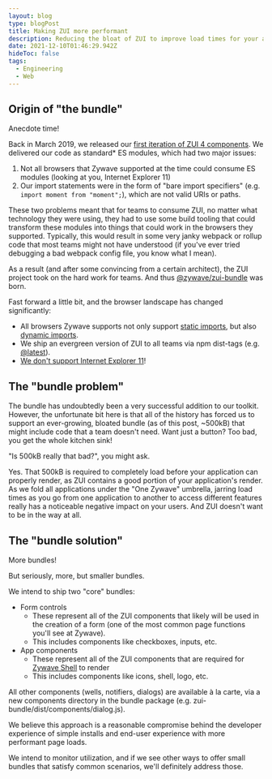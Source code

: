 ```yaml
---
layout: blog
type: blogPost
title: Making ZUI more performant
description: Reducing the bloat of ZUI to improve load times for your apps
date: 2021-12-10T01:46:29.942Z
hideToc: false
tags:
  - Engineering
  - Web
---
```

## Origin of "the bundle"

Anecdote time!

Back in March 2019, we released our [first iteration of ZUI 4 components](https://gitlab.com/zywave/devkit/zui/zui/-/tags/@zywave%2Fzui-components-all@4.0.0). We delivered our code as standard* ES modules, which had two major issues: 

1. Not all browsers that Zywave supported at the time could consume ES modules (looking at you, Internet Explorer 11)
2. Our import statements were in the form of "bare import specifiers" (e.g. `import moment from "moment";`), which are not valid URIs or paths.

These two problems meant that for teams to consume ZUI, no matter what technology they were using, they had to use some build tooling that could transform these modules into things that could work in the browsers they supported. Typically, this would result in some very janky webpack or rollup code that most teams might not have understood (if you've ever tried debugging a bad webpack config file, you know what I mean).

As a result (and after some convincing from a certain architect), the ZUI project took on the hard work for teams. And thus [@zywave/zui-bundle](https://www.npmjs.com/package/@zywave/zui-bundle) was born.

Fast forward a little bit, and the browser landscape has changed significantly:
- All browsers Zywave supports not only support [static imports](https://caniuse.com/mdn-javascript_statements_import), but also [dynamic imports](https://caniuse.com/es6-module-dynamic-import).
- We ship an evergreen version of ZUI to all teams via npm dist-tags (e.g. [@latest](cdn.zywave.com/@zywave/zui-bundle@latest)). 
- [We don't support Internet Explorer 11](https://support.zywave.com/s/article/Zywave-browser-recommendations)!

## The "bundle problem"
The bundle has undoubtedly been a very successful addition to our toolkit. However, the unfortunate bit here is that all of the history has forced us to support an ever-growing, bloated bundle (as of this post, ~500kB) that might include code that a team doesn't need. Want just a button? Too bad, you get the whole kitchen sink!

"Is 500kB really that bad?", you might ask.  

Yes. That 500kB is required to completely load before your application can properly render, as ZUI contains a good portion of your application's render. As we fold all applications under the "One Zywave" umbrella, jarring load times as you go from one application to another to access different features really has a noticeable negative impact on your users. And ZUI doesn't want to be in the way at all.

## The "bundle solution"
More bundles!

But seriously, more, but smaller bundles.

We intend to ship two "core" bundles:
- Form controls
  - These represent all of the ZUI components that likely will be used in the creation of a form (one of the most common page functions you'll see at Zywave). 
  - This includes components like checkboxes, inputs, etc.
- App components
  - These represent all of the ZUI components that are required for [Zywave Shell](https://booster.zywave.dev/application-framework/components/shell/) to render
  - This includes components like icons, shell, logo, etc.


All other components (wells, notifiers, dialogs) are available à la carte, via a new components directory in the bundle package (e.g. zui-bundle/dist/components/dialog.js).

We believe this approach is a reasonable compromise behind the developer experience of simple installs and end-user experience with more performant page loads.

We intend to monitor utilization, and if we see other ways to offer small bundles that satisfy common scenarios, we'll definitely address those.